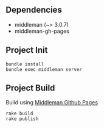 Dependencies
------------
- middleman (~> 3.0.7)
- middleman-gh-pages


Project Init
------------
    bundle install
    bundle exec middleman server

Project Build
-------------
Build using [Middleman Github Pages](https://github.com/newcontext/middleman-gh-pages)

    rake build
    rake publish
   